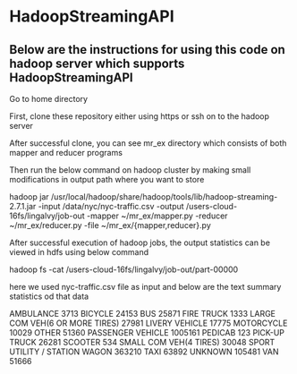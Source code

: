 # HadoopStreamingAPI

## Below are the instructions for using this code on hadoop server which supports HadoopStreamingAPI

Go to home directory

First, clone these repository either using https or ssh on to the hadoop server

After successful clone, you can see mr_ex directory which consists of both mapper and reducer programs

Then run the below command on hadoop cluster by making small modifications in  output path where you want to store  

 hadoop jar  /usr/local/hadoop/share/hadoop/tools/lib/hadoop-streaming-2.7.1.jar -input  /data/nyc/nyc-traffic.csv   -output /users-cloud-16fs/lingalvy/job-out  -mapper ~/mr_ex/mapper.py   -reducer ~/mr_ex/reducer.py  -file ~/mr_ex/{mapper,reducer}.py
 
After successful execution of hadoop jobs, the output statistics can be viewed in hdfs using below command
 
hadoop fs -cat /users-cloud-16fs/lingalvy/job-out/part-00000
  
here we used nyc-traffic.csv file as input and below are the text summary statistics od that data
  
AMBULANCE       3713
BICYCLE 24153
BUS     25871
FIRE TRUCK      1333
LARGE COM VEH(6 OR MORE TIRES)  27981
LIVERY VEHICLE  17775
MOTORCYCLE      10029
OTHER   51360
PASSENGER VEHICLE       1005161
PEDICAB 123
PICK-UP TRUCK   26281
SCOOTER 534
SMALL COM VEH(4 TIRES)  30048
SPORT UTILITY / STATION WAGON   363210
TAXI    63892
UNKNOWN 105481
VAN     51666
